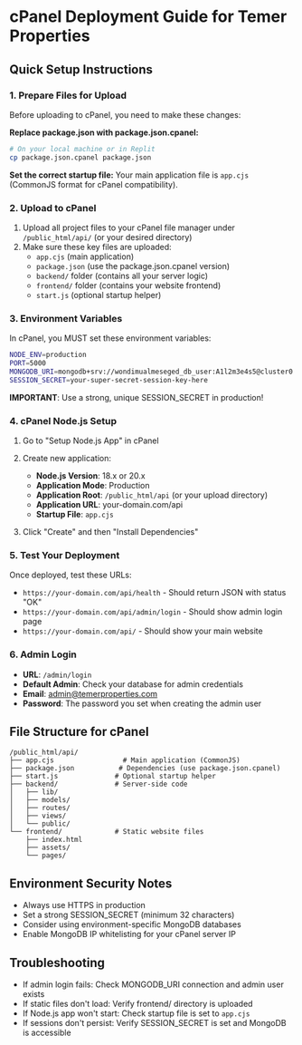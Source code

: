 # cPanel Deployment Guide for Temer Properties

## Quick Setup Instructions

### 1. Prepare Files for Upload
Before uploading to cPanel, you need to make these changes:

**Replace package.json with package.json.cpanel:**
```bash
# On your local machine or in Replit
cp package.json.cpanel package.json
```

**Set the correct startup file:**
Your main application file is `app.cjs` (CommonJS format for cPanel compatibility).

### 2. Upload to cPanel
1. Upload all project files to your cPanel file manager under `/public_html/api/` (or your desired directory)
2. Make sure these key files are uploaded:
   - `app.cjs` (main application)
   - `package.json` (use the package.json.cpanel version)
   - `backend/` folder (contains all your server logic)
   - `frontend/` folder (contains your website frontend)
   - `start.js` (optional startup helper)

### 3. Environment Variables
In cPanel, you MUST set these environment variables:

```bash
NODE_ENV=production
PORT=5000
MONGODB_URI=mongodb+srv://wondimualmeseged_db_user:A1l2m3e4s5@cluster0.dtusgpq.mongodb.net/?retryWrites=true&w=majority&appName=Cluster0
SESSION_SECRET=your-super-secret-session-key-here
```

**IMPORTANT**: Use a strong, unique SESSION_SECRET in production!

### 4. cPanel Node.js Setup
1. Go to "Setup Node.js App" in cPanel
2. Create new application:
   - **Node.js Version**: 18.x or 20.x
   - **Application Mode**: Production
   - **Application Root**: `/public_html/api` (or your upload directory)
   - **Application URL**: your-domain.com/api
   - **Startup File**: `app.cjs`

3. Click "Create" and then "Install Dependencies"

### 5. Test Your Deployment
Once deployed, test these URLs:
- `https://your-domain.com/api/health` - Should return JSON with status "OK"
- `https://your-domain.com/api/admin/login` - Should show admin login page
- `https://your-domain.com/api/` - Should show your main website

### 6. Admin Login
- **URL**: `/admin/login`
- **Default Admin**: Check your database for admin credentials
- **Email**: admin@temerproperties.com
- **Password**: The password you set when creating the admin user

## File Structure for cPanel
```
/public_html/api/
├── app.cjs                 # Main application (CommonJS)
├── package.json           # Dependencies (use package.json.cpanel)
├── start.js              # Optional startup helper
├── backend/              # Server-side code
│   ├── lib/
│   ├── models/
│   ├── routes/
│   ├── views/
│   └── public/
└── frontend/             # Static website files
    ├── index.html
    ├── assets/
    └── pages/
```

## Environment Security Notes
- Always use HTTPS in production
- Set a strong SESSION_SECRET (minimum 32 characters)
- Consider using environment-specific MongoDB databases
- Enable MongoDB IP whitelisting for your cPanel server IP

## Troubleshooting
- If admin login fails: Check MONGODB_URI connection and admin user exists
- If static files don't load: Verify frontend/ directory is uploaded
- If Node.js app won't start: Check startup file is set to `app.cjs`
- If sessions don't persist: Verify SESSION_SECRET is set and MongoDB is accessible